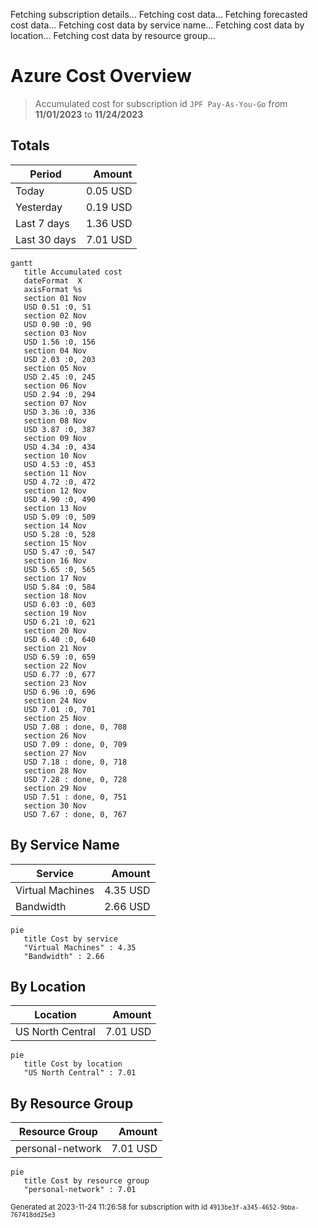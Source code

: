 Fetching subscription details...
Fetching cost data...
Fetching forecasted cost data...
Fetching cost data by service name...
Fetching cost data by location...
Fetching cost data by resource group...
# Azure Cost Overview

> Accumulated cost for subscription id `JPF Pay-As-You-Go` from **11/01/2023** to **11/24/2023**

## Totals

|Period|Amount|
|---|---:|
|Today|0.05 USD|
|Yesterday|0.19 USD|
|Last 7 days|1.36 USD|
|Last 30 days|7.01 USD|

```mermaid
gantt
   title Accumulated cost
   dateFormat  X
   axisFormat %s
   section 01 Nov
   USD 0.51 :0, 51
   section 02 Nov
   USD 0.90 :0, 90
   section 03 Nov
   USD 1.56 :0, 156
   section 04 Nov
   USD 2.03 :0, 203
   section 05 Nov
   USD 2.45 :0, 245
   section 06 Nov
   USD 2.94 :0, 294
   section 07 Nov
   USD 3.36 :0, 336
   section 08 Nov
   USD 3.87 :0, 387
   section 09 Nov
   USD 4.34 :0, 434
   section 10 Nov
   USD 4.53 :0, 453
   section 11 Nov
   USD 4.72 :0, 472
   section 12 Nov
   USD 4.90 :0, 490
   section 13 Nov
   USD 5.09 :0, 509
   section 14 Nov
   USD 5.28 :0, 528
   section 15 Nov
   USD 5.47 :0, 547
   section 16 Nov
   USD 5.65 :0, 565
   section 17 Nov
   USD 5.84 :0, 584
   section 18 Nov
   USD 6.03 :0, 603
   section 19 Nov
   USD 6.21 :0, 621
   section 20 Nov
   USD 6.40 :0, 640
   section 21 Nov
   USD 6.59 :0, 659
   section 22 Nov
   USD 6.77 :0, 677
   section 23 Nov
   USD 6.96 :0, 696
   section 24 Nov
   USD 7.01 :0, 701
   section 25 Nov
   USD 7.08 : done, 0, 708
   section 26 Nov
   USD 7.09 : done, 0, 709
   section 27 Nov
   USD 7.18 : done, 0, 718
   section 28 Nov
   USD 7.28 : done, 0, 728
   section 29 Nov
   USD 7.51 : done, 0, 751
   section 30 Nov
   USD 7.67 : done, 0, 767
```

## By Service Name

|Service|Amount|
|---|---:|
|Virtual Machines|4.35 USD|
|Bandwidth|2.66 USD|

```mermaid
pie
   title Cost by service
   "Virtual Machines" : 4.35
   "Bandwidth" : 2.66
```

## By Location

|Location|Amount|
|---|---:|
|US North Central|7.01 USD|

```mermaid
pie
   title Cost by location
   "US North Central" : 7.01
```

## By Resource Group

|Resource Group|Amount|
|---|---:|
|personal-network|7.01 USD|

```mermaid
pie
   title Cost by resource group
   "personal-network" : 7.01
```

<sup>Generated at 2023-11-24 11:26:58 for subscription with id `4913be3f-a345-4652-9bba-767418dd25e3`</sup>
